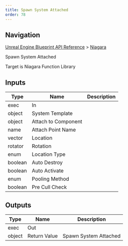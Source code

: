 ```yaml
---
title: Spawn System Attached
order: 78
---
```

## Navigation

[Unreal Engine Blueprint API Reference](https://dev.epicgames.com/documentation/en-us/unreal-engine/BlueprintAPI) > [Niagara](https://dev.epicgames.com/documentation/en-us/unreal-engine/BlueprintAPI/Niagara)

Spawn System Attached

Target is Niagara Function Library

## Inputs

| Type | Name | Description |
| --- | --- | --- |
| exec | In |  |
| object | System Template |  |
| object | Attach to Component |  |
| name | Attach Point Name |  |
| vector | Location |  |
| rotator | Rotation |  |
| enum | Location Type |  |
| boolean | Auto Destroy |  |
| boolean | Auto Activate |  |
| enum | Pooling Method |  |
| boolean | Pre Cull Check |  |

## Outputs

| Type | Name | Description |
| --- | --- | --- |
| exec | Out |  |
| object | Return Value | Spawn System Attached |
